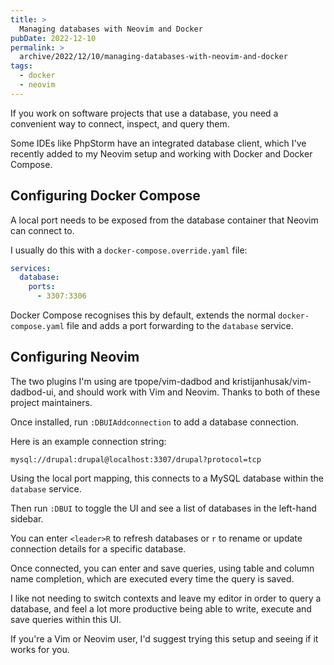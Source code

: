 ```yaml
---
title: >
  Managing databases with Neovim and Docker
pubDate: 2022-12-10
permalink: >
  archive/2022/12/10/managing-databases-with-neovim-and-docker
tags:
  - docker
  - neovim
---
```


If you work on software projects that use a database, you need a convenient way to connect, inspect, and query them.

Some IDEs like PhpStorm have an integrated database client, which I've recently added to my Neovim setup and working with Docker and Docker Compose.

## Configuring Docker Compose

A local port needs to be exposed from the database container that Neovim can connect to.

I usually do this with a `docker-compose.override.yaml` file:

```yaml
services:
  database:
    ports:
      - 3307:3306
```

Docker Compose recognises this by default, extends the normal `docker-compose.yaml` file and adds a port forwarding to the `database` service.

## Configuring Neovim

The two plugins I'm using are tpope/vim-dadbod and kristijanhusak/vim-dadbod-ui, and should work with Vim and Neovim. Thanks to both of these project maintainers.

Once installed, run `:DBUIAddconnection` to add a database connection.

Here is an example connection string:

```
mysql://drupal:drupal@localhost:3307/drupal?protocol=tcp
```

Using the local port mapping, this connects to a MySQL database within the `database` service.

Then run `:DBUI` to toggle the UI and see a list of databases in the left-hand sidebar.

You can enter `<leader>R` to refresh databases or `r` to rename or update connection details for a specific database.

Once connected, you can enter and save queries, using table and column name completion, which are executed every time the query is saved.

I like not needing to switch contexts and leave my editor in order to query a database, and feel a lot more productive being able to write, execute and save queries within this UI.

If you're a Vim or Neovim user, I'd suggest trying this setup and seeing if it works for you.
